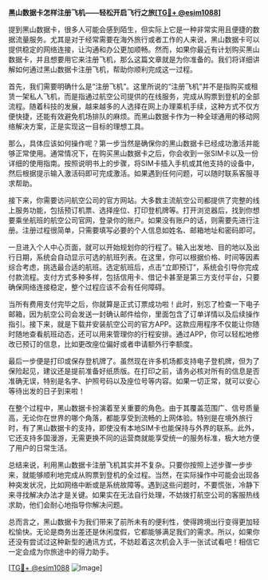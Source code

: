 **黑山数据卡怎样注册飞机——轻松开启飞行之旅[[TG💪+ @esim1088](https://t.me/s/esim1088)]**

提到黑山数据卡，很多人可能会感到陌生，但实际上它是一种非常实用且便捷的数据流量服务。尤其是对于经常需要在海外旅行或者工作的人来说，黑山数据卡可以提供稳定的网络连接，让沟通和办公更加顺畅。然而，如果你最近有计划购买黑山数据卡，并且想要用它来注册飞机，那么这篇文章就是为你准备的。我们将详细讲解如何通过黑山数据卡注册飞机，帮助你顺利完成这一过程。

首先，我们需要明确什么是“注册飞机”。这里所说的“注册飞机”并不是指购买或租赁一架私人飞机，而是指通过航空公司提供的在线服务，完成从购票到登机的全部流程。随着科技的发展，越来越多的人选择在网上办理乘机手续，这种方式不仅方便快捷，还能有效避免机场排队的麻烦。而黑山数据卡作为一种全球通用的移动网络解决方案，正是实现这一目标的理想工具。

那么，具体应该如何操作呢？第一步当然是确保你的黑山数据卡已经成功激活并能够正常使用。通常情况下，在购买黑山数据卡之后，你会收到一张SIM卡以及一份详细的使用指南。按照说明书上的步骤，将SIM卡插入手机或其他支持的设备中，然后根据提示输入激活码即可完成激活。如果遇到任何问题，可以随时联系客服寻求帮助。

接下来，你需要访问航空公司的官方网站。大多数主流航空公司都提供了完整的线上服务功能，包括预订机票、选择座位、打印登机牌等。打开浏览器后，找到你想要乘坐航班的航空公司官网，登录你的账户。如果没有账户的话，则需要先进行注册。注册过程很简单，只需要填写必要的个人信息如姓名、邮箱地址和密码即可。

一旦进入个人中心页面，就可以开始规划你的行程了。输入出发地、目的地以及出行日期，系统会自动显示可选的航班列表。在这里，你可以根据价格、时间等因素综合考虑，挑选最合适的航班。选定航班后，点击“立即预订”，系统会引导你完成付款流程。支付方式多种多样，包括信用卡、借记卡甚至是第三方支付平台，只要确保网络连接稳定，整个过程应该不会有任何障碍。

当所有费用支付完毕之后，你就算是正式订票成功啦！此时，别忘了检查一下电子邮箱，因为航空公司会发送一封确认邮件给你，里面包含了订单详情以及后续操作指引。接下来，就是下载并安装航空公司的官方APP。这款应用程序不仅能让你随时随地查看航班动态，还可以用来管理你的行程安排。通过APP，你可以轻松地修改已预订的信息，比如更改座位偏好或者申请额外行李额度。

最后一步便是打印或保存登机牌了。虽然现在许多机场都支持电子登机牌，但为了保险起见，建议还是提前准备好纸质版。在打印之前，请务必核对所有的信息是否准确无误，特别是名字、护照号码以及座位号等内容。如果一切正常，就可以安心等待出发的日子到来啦！

在整个过程中，黑山数据卡扮演着至关重要的角色。由于其覆盖范围广、信号质量高，无论你在世界的哪个角落，都能享受到流畅的上网体验。特别是在境外旅行时，有了黑山数据卡的支持，即使没有本地SIM卡也能保持与外界的联系。此外，它还支持多国漫游，无需更换不同的运营商就能享受统一的服务标准，极大地方便了用户的日常生活。

总结来说，利用黑山数据卡注册飞机其实并不复杂。只要你按照上述步骤一步步来，就能够顺利地完成从购票到登机的全过程。当然，在实际操作中可能会出现各种突发状况，比如网络中断或是系统故障等。遇到这些问题时，不要慌张，冷静下来寻找解决办法才是关键。如果实在无法自行处理，不妨拨打航空公司的客服热线求助，他们会耐心地指导你解决问题。

总而言之，黑山数据卡为我们带来了前所未有的便利性，使得跨境出行变得更加轻松愉快。无论是商务出差还是休闲度假，它都能够满足我们的需求。所以，如果你还没有尝试过这种新型的通讯方式，不妨趁着这次机会入手一张试试看吧！相信它一定会成为你旅途中的得力助手。

[[TG💪+ @esim1088](https://t.me/s/esim1088) ![Image](https://i.postimg.cc/4NQfJmqS/Snipaste-2025-05-13-00-14-12.png)]
